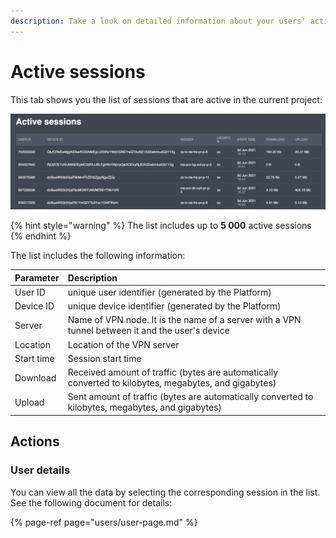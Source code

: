 ```yaml
---
description: Take a look on detailed information about your users' active sessions
---
```


# Active sessions

This tab shows you the list of sessions that are active in the current project:

![](../.gitbook/assets/screenshot-2021-06-03-at-16.50.51.png)

{% hint style="warning" %}
The list includes up to **5 000** active sessions
{% endhint %}

The list includes the following information:

| Parameter | Description |
| :--- | :--- |
| User ID | unique user identifier \(generated by the Platform\) |
| Device ID | unique device identifier \(generated by the Platform\) |
| Server | Name of VPN node. It is the name of a server with a VPN tunnel between it and the user's device |
| Location | Location of the VPN server |
| Start time | Session start time |
| Download | Received amount of traffic \(bytes are automatically converted to kilobytes, megabytes, and gigabytes\) |
| Upload | Sent amount of traffic \(bytes are automatically converted to kilobytes, megabytes, and gigabytes\) |

## Actions

### User details

You can view all the data by selecting the corresponding session in the list. See the following document for details:

{% page-ref page="users/user-page.md" %}



